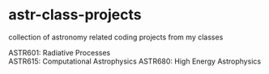 # astr-class-projects
collection of astronomy related coding projects from my classes

ASTR601: Radiative Processes  
ASTR615: Computational Astrophysics
ASTR680: High Energy Astrophysics
